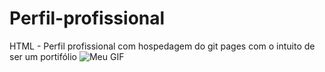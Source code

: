 # Perfil-profissional
HTML - Perfil profissional com hospedagem do git pages com o intuito de ser um portifólio
![Meu GIF](URL_do_GIF)


